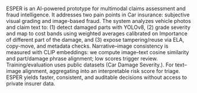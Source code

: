 ESPER is an AI-powered prototype for multimodal claims assessment and fraud intelligence. It addresses two pain points in Car insurance: subjective visual grading and image-based fraud. The system analyzes vehicle photos and claim text to: (1) detect damaged parts with YOLOv8, (2) grade severity and map to cost bands using weighted averages calibrated on Importance of different part of the damage, and (3) expose tampering/reuse via ELA, copy-move, and metadata checks. Narrative–image consistency is measured with CLIP embeddings: we compute image–text cosine similarity and part/damage phrase alignment; low scores trigger review. Training/evaluation uses public datasets (Car Damage Severity.). For text–image alignment, aggregating into an interpretable risk score for triage. ESPER yields faster, consistent, and auditable decisions without access to private insurer data.